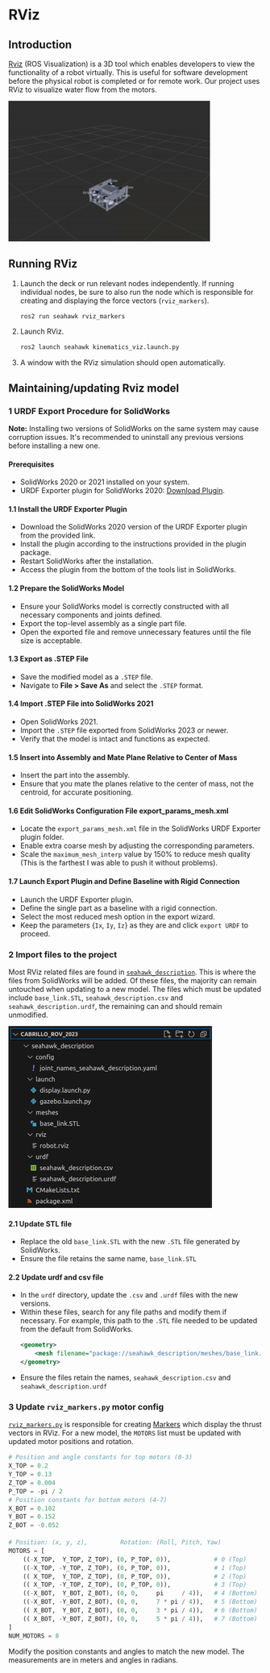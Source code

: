 # RViz

## Introduction
[Rviz](http://wiki.ros.org/rviz) (ROS Visualization) is a 3D tool which enables developers to view the functionality of a robot virtually. This is useful for software development before the physical robot is completed or for remote work. Our project uses RViz to visualize water flow from the motors.

<img src="img/rviz.gif" width="400">

## Running RViz
1. Launch the deck or run relevant nodes independently. If running individual nodes, be sure to also run the node which is responsible for creating and displaying the force vectors (`rviz_markers`).
    ```sh
    ros2 run seahawk rviz_markers
    ```
2. Launch RViz.
    ```sh
    ros2 launch seahawk kinematics_viz.launch.py
    ```
3. A window with the RViz simulation should open automatically.

## Maintaining/updating Rviz model

### 1 URDF Export Procedure for SolidWorks
**Note:** Installing two versions of SolidWorks on the same system may cause corruption issues. It's recommended to uninstall any previous versions before installing a new one.

#### Prerequisites
- SolidWorks 2020 or 2021 installed on your system.
- URDF Exporter plugin for SolidWorks 2020: [Download Plugin](https://github.com/ros/solidworks_urdf_exporter/releases/tag/1.6.0).

#### 1.1 Install the URDF Exporter Plugin

- Download the SolidWorks 2020 version of the URDF Exporter plugin from the provided link.
- Install the plugin according to the instructions provided in the plugin package.
- Restart SolidWorks after the installation.
- Access the plugin from the bottom of the tools list in SolidWorks.

#### 1.2 Prepare the SolidWorks Model

- Ensure your SolidWorks model is correctly constructed with all necessary components and joints defined.
- Export the top-level assembly as a single part file.
- Open the exported file and remove unnecessary features until the file size is acceptable.

#### 1.3 Export as .STEP File

- Save the modified model as a `.STEP` file.
- Navigate to **File > Save As** and select the `.STEP` format.

#### 1.4 Import .STEP File into SolidWorks 2021

- Open SolidWorks 2021.
- Import the `.STEP` file exported from SolidWorks 2023 or newer.
- Verify that the model is intact and functions as expected.

#### 1.5 Insert into Assembly and Mate Plane Relative to Center of Mass

- Insert the part into the assembly.
- Ensure that you mate the planes relative to the center of mass, not the centroid, for accurate positioning.

#### 1.6 Edit SolidWorks Configuration File export_params_mesh.xml

- Locate the `export_params_mesh.xml` file in the SolidWorks URDF Exporter plugin folder.
- Enable extra coarse mesh by adjusting the corresponding parameters.
- Scale the `maximum_mesh_interp` value by 150% to reduce mesh quality (This is the farthest I was able to push it without problems).

#### 1.7 Launch Export Plugin and Define Baseline with Rigid Connection

- Launch the URDF Exporter plugin.
- Define the single part as a baseline with a rigid connection.
- Select the most reduced mesh option in the export wizard.
- Keep the parameters {`Ix`, `Iy`, `Iz`} as they are and click `export URDF` to proceed.

### 2 Import files to the project
Most RViz related files are found in [`seahawk_description`](https://github.com/CabrilloRoboticsClub/cabrillo_rov_2023/tree/main/src/seahawk_description). This is where the files from SolidWorks will be added. Of these files, the majority can remain untouched when updating to a new model. The files which must be updated include `base_link.STL`, `seahawk_description.csv` and `seahawk_description.urdf`, the remaining can and should remain unmodified.

![seahawk_description directory](img/seahawk_description_directory.png)

#### 2.1 Update STL file
- Replace the old `base_link.STL` with the new `.STL` file generated by SolidWorks. 
- Ensure the file retains the same name, `base_link.STL`
#### 2.2 Update urdf and csv file
- In the `urdf` directory, update the `.csv` and `.urdf` files with the new versions. 
- Within these files, search for any file paths and modify them if necessary. For example, this path to the `.STL` file needed to be updated from the default from SolidWorks.
    ```xml
    <geometry>
        <mesh filename="package://seahawk_description/meshes/base_link.STL" />
    </geometry>
    ```
- Ensure the files retain the names, `seahawk_description.csv` and `seahawk_description.urdf`

### 3 Update `rviz_markers.py` motor config
[`rviz_markers.py`](https://github.com/CabrilloRoboticsClub/cabrillo_rov_2023/blob/main/src/seahawk/seahawk_deck/rviz_markers.py) is responsible for creating [Markers](http://wiki.ros.org/rviz/DisplayTypes/Marker) which display the thrust vectors in RViz. For a new model, the `MOTORS` list must be updated with updated motor positions and rotation.
```py
# Position and angle constants for top motors (0-3)
X_TOP = 0.2
Y_TOP = 0.13
Z_TOP = 0.004
P_TOP = -pi / 2
# Position constants for bottom motors (4-7)
X_BOT = 0.102
Y_BOT = 0.152
Z_BOT = -0.052

# Position: (x, y, z),         Rotation: (Roll, Pitch, Yaw)
MOTORS = [
    ((-X_TOP,  Y_TOP, Z_TOP), (0, P_TOP, 0)),            # 0 (Top)
    ((-X_TOP, -Y_TOP, Z_TOP), (0, P_TOP, 0)),            # 1 (Top)
    (( X_TOP,  Y_TOP, Z_TOP), (0, P_TOP, 0)),            # 2 (Top)
    (( X_TOP, -Y_TOP, Z_TOP), (0, P_TOP, 0)),            # 3 (Top)
    ((-X_BOT,  Y_BOT, Z_BOT), (0, 0,     pi     / 4)),   # 4 (Bottom)
    ((-X_BOT, -Y_BOT, Z_BOT), (0, 0,     7 * pi / 4)),   # 5 (Bottom)
    (( X_BOT,  Y_BOT, Z_BOT), (0, 0,     3 * pi / 4)),   # 6 (Bottom)
    (( X_BOT, -Y_BOT, Z_BOT), (0, 0,     5 * pi / 4)),   # 7 (Bottom)    
]
NUM_MOTORS = 8
```
Modify the position constants and angles to match the new model. The measurements are in meters and angles in radians.
